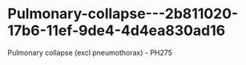 # Pulmonary-collapse---2b811020-17b6-11ef-9de4-4d4ea830ad16
Pulmonary collapse (excl pneumothorax) - PH275
